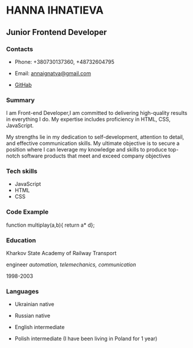 # HANNA IHNATIEVA

## Junior Frontend Developer

### Contacts

- Phone: +380730137360, +48732604795

- Email: annaignatva@gmail.com

- [GitHab](https://github.com/Ihnatta)

### Summary

I am Front-end Developer,I am committed to delivering high-quality results in everything I do. My expertise includes proficiency in HTML, CSS, JavaScript. 

My strengths lie in my dedication to self-development, attention to detail, and effective communication skills. My ultimate objective is to secure a position where I can leverage my knowledge and skills to produce top-notch software products that meet and exceed company objectives

### Tech skills

- JavaScript
- HTML
- CSS

### Code Example


function multiplay(a,b){ return a* d};

 

### Education

  Kharkov State Academy of Railway Transport 

 engineer *automation, telemechanics, communication*

 1998-2003

### Languages

- Ukrainian  native

- Russian   native

- English intermediate

- Polish intermediate (I have been living in Poland for 1 year)